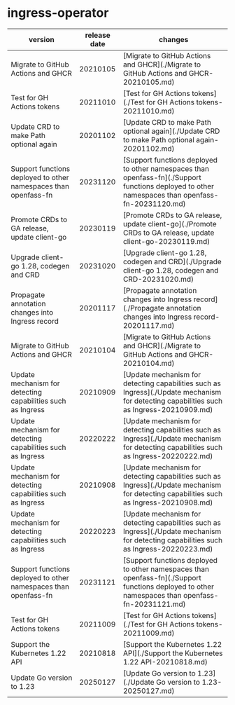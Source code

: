 # ingress-operator	


|version|release date|changes|
|---|---|---|
|Migrate to GitHub Actions and GHCR|20210105|[Migrate to GitHub Actions and GHCR](./Migrate to GitHub Actions and GHCR-20210105.md)|
|Test for GH Actions tokens|20211010|[Test for GH Actions tokens](./Test for GH Actions tokens-20211010.md)|
|Update CRD to make Path optional again|20201102|[Update CRD to make Path optional again](./Update CRD to make Path optional again-20201102.md)|
|Support functions deployed to other namespaces than openfass-fn|20231120|[Support functions deployed to other namespaces than openfass-fn](./Support functions deployed to other namespaces than openfass-fn-20231120.md)|
|Promote CRDs to GA release, update client-go|20230119|[Promote CRDs to GA release, update client-go](./Promote CRDs to GA release, update client-go-20230119.md)|
|Upgrade client-go 1.28, codegen and CRD|20231020|[Upgrade client-go 1.28, codegen and CRD](./Upgrade client-go 1.28, codegen and CRD-20231020.md)|
|Propagate annotation changes into Ingress record|20201117|[Propagate annotation changes into Ingress record](./Propagate annotation changes into Ingress record-20201117.md)|
|Migrate to GitHub Actions and GHCR|20210104|[Migrate to GitHub Actions and GHCR](./Migrate to GitHub Actions and GHCR-20210104.md)|
|Update mechanism for detecting capabilities such as Ingress|20210909|[Update mechanism for detecting capabilities such as Ingress](./Update mechanism for detecting capabilities such as Ingress-20210909.md)|
|Update mechanism for detecting capabilities such as Ingress|20220222|[Update mechanism for detecting capabilities such as Ingress](./Update mechanism for detecting capabilities such as Ingress-20220222.md)|
|Update mechanism for detecting capabilities such as Ingress|20210908|[Update mechanism for detecting capabilities such as Ingress](./Update mechanism for detecting capabilities such as Ingress-20210908.md)|
|Update mechanism for detecting capabilities such as Ingress|20220223|[Update mechanism for detecting capabilities such as Ingress](./Update mechanism for detecting capabilities such as Ingress-20220223.md)|
|Support functions deployed to other namespaces than openfass-fn|20231121|[Support functions deployed to other namespaces than openfass-fn](./Support functions deployed to other namespaces than openfass-fn-20231121.md)|
|Test for GH Actions tokens|20211009|[Test for GH Actions tokens](./Test for GH Actions tokens-20211009.md)|
|Support the Kubernetes 1.22 API|20210818|[Support the Kubernetes 1.22 API](./Support the Kubernetes 1.22 API-20210818.md)|
|Update Go version to 1.23|20250127|[Update Go version to 1.23](./Update Go version to 1.23-20250127.md)|
